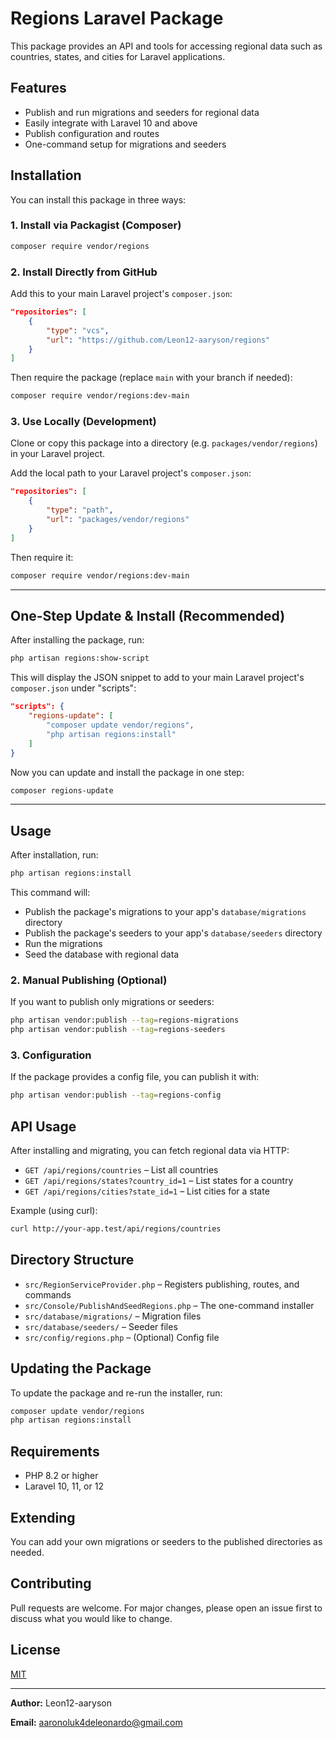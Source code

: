 # Regions Laravel Package

This package provides an API and tools for accessing regional data such as countries, states, and cities for Laravel applications.

## Features

- Publish and run migrations and seeders for regional data
- Easily integrate with Laravel 10 and above
- Publish configuration and routes
- One-command setup for migrations and seeders

## Installation

You can install this package in three ways:

### 1. Install via Packagist (Composer)

```bash
composer require vendor/regions
```

### 2. Install Directly from GitHub

Add this to your main Laravel project's `composer.json`:

```json
"repositories": [
    {
        "type": "vcs",
        "url": "https://github.com/Leon12-aaryson/regions"
    }
]
```

Then require the package (replace `main` with your branch if needed):

```bash
composer require vendor/regions:dev-main
```

### 3. Use Locally (Development)

Clone or copy this package into a directory (e.g. `packages/vendor/regions`) in your Laravel project.

Add the local path to your Laravel project's `composer.json`:

```json
"repositories": [
    {
        "type": "path",
        "url": "packages/vendor/regions"
    }
]
```

Then require it:

```bash
composer require vendor/regions:dev-main
```

---

## One-Step Update & Install (Recommended)

After installing the package, run:

```bash
php artisan regions:show-script
```

This will display the JSON snippet to add to your main Laravel project's `composer.json` under "scripts":

```json
"scripts": {
    "regions-update": [
        "composer update vendor/regions",
        "php artisan regions:install"
    ]
}
```

Now you can update and install the package in one step:

```bash
composer regions-update
```

---

## Usage

After installation, run:

```bash
php artisan regions:install
```

This command will:

- Publish the package's migrations to your app's `database/migrations` directory
- Publish the package's seeders to your app's `database/seeders` directory
- Run the migrations
- Seed the database with regional data

### 2. Manual Publishing (Optional)

If you want to publish only migrations or seeders:

```bash
php artisan vendor:publish --tag=regions-migrations
php artisan vendor:publish --tag=regions-seeders
```

### 3. Configuration

If the package provides a config file, you can publish it with:

```bash
php artisan vendor:publish --tag=regions-config
```

## API Usage

After installing and migrating, you can fetch regional data via HTTP:

- `GET /api/regions/countries` – List all countries
- `GET /api/regions/states?country_id=1` – List states for a country
- `GET /api/regions/cities?state_id=1` – List cities for a state

Example (using curl):

```bash
curl http://your-app.test/api/regions/countries
```

## Directory Structure

- `src/RegionServiceProvider.php` – Registers publishing, routes, and commands
- `src/Console/PublishAndSeedRegions.php` – The one-command installer
- `src/database/migrations/` – Migration files
- `src/database/seeders/` – Seeder files
- `src/config/regions.php` – (Optional) Config file

## Updating the Package

To update the package and re-run the installer, run:

```bash
composer update vendor/regions
php artisan regions:install
```

## Requirements

- PHP 8.2 or higher
- Laravel 10, 11, or 12

## Extending

You can add your own migrations or seeders to the published directories as needed.

## Contributing

Pull requests are welcome. For major changes, please open an issue first to discuss what you would like to change.

## License

[MIT](LICENSE)

---

**Author:** Leon12-aaryson

**Email:** <aaronoluk4deleonardo@gmail.com>
